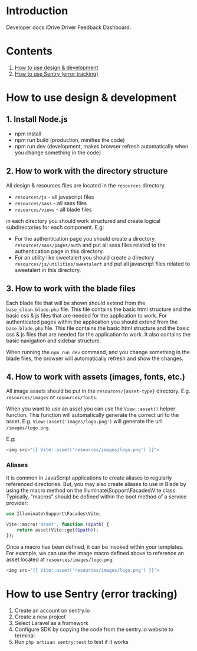 # Introduction
Developer docs iDrive Driver Feedback Dashboard.

# Contents
1. [How to use design & development](#how-to-use-design--development)
2. [How to use Sentry (error tracking)](#how-to-use-sentry-error-tracking)

# How to use design & development
## 1. Install Node.js 
- npm install 
- npm run build (production, minifies the code)
- npm run dev (development, makes browser refresh automatically when you change something in the code)

## 2. How to work with the directory structure
All design & resources files are located in the `resources` directory.
- `resources/js` - all javascript files
- `resources/sass` - all sass files
- `resources/views` - all blade files


in each directory you should work structured and create logical subdirectories for each component.
E.g:
- For the authentication page you should create a directory `resources/sass/pages/auth` and put all sass files related to the authentication page in this directory.
- For an utility like sweetalert you should create a directory `resources/js/utilities/sweetalert` and put all javascript files related to sweetalert in this directory.

## 3. How to work with the blade files
Each blade file that will be shown should extend from the `base_clean.blade.php` file. This file contains the basic html structure and the basic css & js files that are needed for the application to work.
For authenticated pages within the application you should extend from the `base.blade.php` file. This file contains the basic html structure and the basic css & js files that are needed for the application to work. It also contains the basic navigation and sidebar structure.

When running the `npm run dev` command, and you change something in the blade files, the browser will automatically refresh and show the changes.

## 4. How to work with assets (images, fonts, etc.)
All image assets should be put in the `resources/{asset-type}` directory. E.g. `resources/images` or `resources/fonts`.

When you want to use an asset you can use the `View::asset()` helper function. This function will automatically generate the correct url to the asset. E.g. `View::asset('images/logo.png')` will generate the url `/images/logo.png`. 

E.g: 
```php
<img src="{{ Vite::asset('resources/images/logo.png') }}">
```

### Aliases
It is common in JavaScript applications to create aliases to regularly referenced directories. But, you may also create aliases to use in Blade by using the macro method on the Illuminate\Support\Facades\Vite class. Typically, "macros" should be defined within the boot method of a service provider:
```php
use Illuminate\Support\Facades\Vite;

Vite::macro('asset', function ($path) {
    return asset(Vite::get($path));
});
```

Once a macro has been defined, it can be invoked within your templates. For example, we can use the image macro defined above to reference an asset located at `resources/images/logo.png`:
```php
<img src="{{ Vite::asset('resources/images/logo.png') }}">
```


# How to use Sentry (error tracking)
1. Create an account on sentry.io
2. Create a new project
3. Select Laravel as a framework
4. Configure SDK by copying the code from the sentry.io website to terminal
5. Run `php artisan sentry:test` to test if it works
